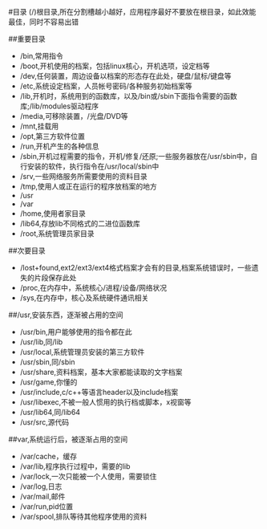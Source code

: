 #目录
(/)根目录,所在分割槽越小越好，应用程序最好不要放在根目录，如此效能最佳，同时不容易出错  

##重要目录
- /bin,常用指令
- /boot,开机使用的档案，包括linux核心，开机选项，设定档等
- /dev,任何装置，周边设备以档案的形态存在此处，硬盘/鼠标/键盘等
- /etc,系统设定档案，人员帐号密码/各种服务初始档案等
- /lib,开机时，系统用到的函数库，以及/bin或/sbin下面指令需要的函数库;/lib/modules驱动程序
- /media,可移除装置，/光盘/DVD等
- /mnt,挂载用
- /opt,第三方软件位置
- /run,开机产生的各种信息
- /sbin,开机过程需要的指令，开机/修复/还原;一些服务器放在/usr/sbin中，自行安装的软件，执行指令在/usr/local/sbin中
- /srv,一些网络服务所需要使用的资料目录
- /tmp,使用人或正在运行的程序放档案的地方
- /usr
- /var
- /home,使用者家目录
- /lib64,存放lib不同格式的二进位函数库
- /root,系统管理员家目录

##次要目录
- /lost+found,ext2/ext3/ext4格式档案才会有的目录,档案系统错误时，一些遗失的片段保存此处
- /proc,在内存中，系统核心/进程/设备/网络状况
- /sys,在内存中，核心及系统硬件通讯相关

##/usr,安装东西，逐渐被占用的空间
- /usr/bin,用户能够使用的指令都在此
- /usr/lib,同/lib
- /usr/local,系统管理员安装的第三方软件
- /usr/sbin,同/sbin
- /usr/share,资料档案，基本大家都能读取的文字档案
- /usr/game,你懂的
- /usr/include,c/c++等语言header以及include档案
- /usr/libexec,不被一般人惯用的执行档或脚本，x视窗等
- /usr/lib64,同/lib64
- /usr/src,源代码

##var,系统运行后，被逐渐占用的空间
- /var/cache，缓存
- /var/lib,程序执行过程中，需要的lib
- /var/lock,一次只能被一个人使用，需要锁住
- /var/log,日志
- /var/mail,邮件
- /var/run,pid位置
- /var/spool,排队等待其他程序使用的资料
